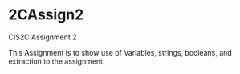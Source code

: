 # 2CAssign2
CIS2C Assignment 2


This Assignment is to show use of Variables, strings, booleans, and extraction to the assignment.
